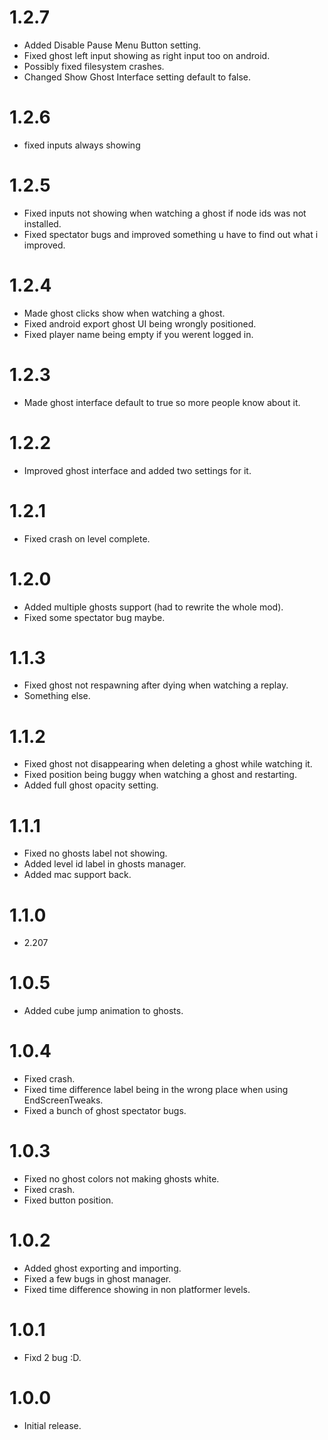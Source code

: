 # 1.2.7

* Added Disable Pause Menu Button setting.
* Fixed ghost left input showing as right input too on android.
* Possibly fixed filesystem crashes.
* Changed Show Ghost Interface setting default to false.

# 1.2.6

* fixed inputs always showing 

# 1.2.5

* Fixed inputs not showing when watching a ghost if node ids was not installed.
* Fixed spectator bugs and improved something u have to find out what i improved.

# 1.2.4

* Made ghost clicks show when watching a ghost.
* Fixed android export ghost UI being wrongly positioned.
* Fixed player name being empty if you werent logged in. 

# 1.2.3

* Made ghost interface default to true so more people know about it.

# 1.2.2

* Improved ghost interface and added two settings for it.

# 1.2.1

* Fixed crash on level complete.

# 1.2.0

* Added multiple ghosts support (had to rewrite the whole mod).
* Fixed some spectator bug maybe.

# 1.1.3

* Fixed ghost not respawning after dying when watching a replay.
* Something else.

# 1.1.2

* Fixed ghost not disappearing when deleting a ghost while watching it.
* Fixed position being buggy when watching a ghost and restarting.
* Added full ghost opacity setting.

# 1.1.1

* Fixed no ghosts label not showing.
* Added level id label in ghosts manager.
* Added mac support back.

# 1.1.0

* 2.207

# 1.0.5

* Added cube jump animation to ghosts.

# 1.0.4

* Fixed crash.
* Fixed time difference label being in the wrong place when using EndScreenTweaks.
* Fixed a bunch of ghost spectator bugs.

# 1.0.3

* Fixed no ghost colors not making ghosts white.
* Fixed crash.
* Fixed button position.

# 1.0.2

* Added ghost exporting and importing.
* Fixed a few bugs in ghost manager.
* Fixed time difference showing in non platformer levels.

# 1.0.1

* Fixd 2 bug :D.

# 1.0.0

* Initial release.
